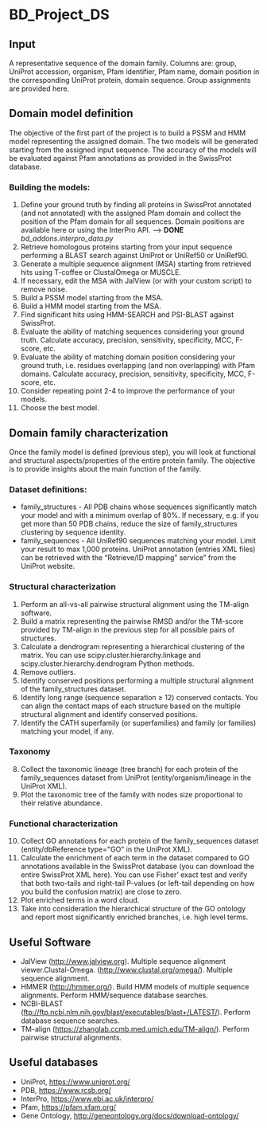 # BD_Project_DS

## Input
A representative sequence of the domain family. Columns are: group, UniProt accession, organism, Pfam identifier, Pfam name, domain position in the corresponding UniProt protein, domain sequence. Group assignments are provided here.

## Domain model definition
The objective of the first part of the project is to build a PSSM and HMM model representing the assigned domain. The two models will be generated starting from the assigned input sequence. The accuracy of the models will be evaluated against Pfam annotations as provided in the SwissProt database.

### Building the models:
1. Define your ground truth by finding all proteins in SwissProt annotated (and
   not annotated) with the assigned Pfam domain and collect the position of the
   Pfam domain for all sequences. Domain positions are available here or using
   the InterPro API. --> **DONE** *bd_addons.interpro_data.py*
2. Retrieve homologous proteins starting from your input sequence performing a BLAST search against UniProt or UniRef50 or UniRef90.
3. Generate a multiple sequence alignment (MSA) starting from retrieved hits using T-coffee or ClustalOmega or MUSCLE.
4. If necessary, edit the MSA with JalView (or with your custom script) to remove noise. 
5. Build a PSSM model starting from the MSA.
6. Build a HMM model starting from the MSA.
7. Find significant hits using HMM-SEARCH and PSI-BLAST against SwissProt.
8. Evaluate the ability of matching sequences considering your ground truth. Calculate accuracy, precision, sensitivity, specificity, MCC, F-score, etc. 
9. Evaluate the ability of matching domain position considering your ground truth, i.e. residues overlapping (and non overlapping) with Pfam domains. Calculate accuracy, precision, sensitivity, specificity, MCC, F-score, etc.
10. Consider repeating point 2-4 to improve the performance of your models.
11. Choose the best model.

## Domain family characterization
Once the family model is defined (previous step), you will look at functional and structural aspects/properties of the entire protein family. The objective is to provide insights about the main function of the family.

### Dataset definitions:
- family_structures - All PDB chains whose sequences significantly match your model and with a minimum overlap of 80%. If necessary, e.g. if you get more than 50 PDB chains, reduce the size of family_structures clustering by sequence identity.
- family_sequences - All UniRef90 sequences matching your model. Limit your result to max 1,000 proteins. UniProt annotation (entries XML files) can be retrieved with the “Retrieve/ID mapping” service” from the UniProt website.

### Structural characterization
1. Perform an all-vs-all pairwise structural alignment using the TM-align software.
2. Build a matrix representing the pairwise RMSD and/or the TM-score provided by TM-align in the previous step for all possible pairs of structures.
3. Calculate a dendrogram representing a hierarchical clustering of the matrix. You can use scipy.cluster.hierarchy.linkage and scipy.cluster.hierarchy.dendrogram Python methods.
4. Remove outliers.
5. Identify conserved positions performing a multiple structural alignment of the family_structures dataset.
6. Identify long range (sequence separation ≥ 12) conserved contacts. You can align the contact maps of each structure based on the multiple structural alignment and identify conserved positions.
7. Identify the CATH superfamily (or superfamilies) and family (or families) matching your model, if any.

### Taxonomy
8. Collect the taxonomic lineage (tree branch) for each protein of the family_sequences dataset from UniProt (entity/organism/lineage in the UniProt XML).
9. Plot the taxonomic tree of the family with nodes size proportional to their relative abundance.

### Functional characterization
10. Collect GO annotations for each protein of the family_sequences dataset (entity/dbReference type="GO" in the UniProt XML).
11. Calculate the enrichment of each term in the dataset compared to GO annotations available in the SwissProt database (you can download the entire SwissProt XML here). You can use Fisher’ exact test and verify that both two-tails and right-tail P-values (or left-tail depending on how you build the confusion matrix) are close to zero.
12. Plot enriched terms in a word cloud.
13. Take into consideration the hierarchical structure of the GO ontology and report most significantly enriched branches, i.e. high level terms.




## Useful Software
- JalView (http://www.jalview.org). Multiple sequence alignment viewer.Clustal-Omega. (http://www.clustal.org/omega/). Multiple sequence alignment.
- HMMER (http://hmmer.org/). Build HMM models of multiple sequence alignments. Perform HMM/sequence database searches.
- NCBI-BLAST (ftp://ftp.ncbi.nlm.nih.gov/blast/executables/blast+/LATEST/). Perform database sequence searches.
- TM-align (https://zhanglab.ccmb.med.umich.edu/TM-align/). Perform pairwise structural alignments.

## Useful databases
- UniProt, https://www.uniprot.org/ 
- PDB, https://www.rcsb.org/ 
- InterPro, https://www.ebi.ac.uk/interpro/ 
- Pfam, https://pfam.xfam.org/
- Gene Ontology, http://geneontology.org/docs/download-ontology/ 